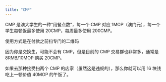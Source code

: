 ```yaml
---
title: "CMP"
---
```



CMP 是澳大学生的一种“用餐点数”，每一个 CMP 对应 1MOP（澳门元），每一个学生每顿饭最多使用 20CMP，每周最多使用 200CMP。

使用方式是在付款之前扫专门的二维码

因为你是交换生，可能不会有 CMP，但是目前的 CMP 交易群也非常多，通常是 8RMB/10MOP 购买 20CMP。

如果去那种接受扫两个 CMP 的店家（虽然这是违规的），那么你就可以用 16 块钱吃上一顿价值 40MOP 的午饭了。

